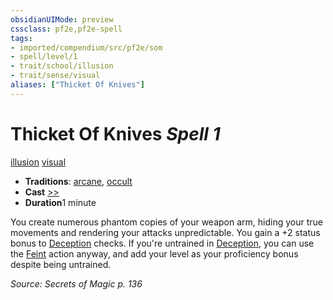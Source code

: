 ```yaml
---
obsidianUIMode: preview
cssclass: pf2e,pf2e-spell
tags:
- imported/compendium/src/pf2e/som
- spell/level/1
- trait/school/illusion
- trait/sense/visual
aliases: ["Thicket Of Knives"]
---
```

# Thicket Of Knives *Spell 1*   
[illusion](illusion.md)  [visual](visual.md)  

- **Traditions**: [arcane](arcane.md), [occult](occult.md)
- **Cast** [>>](chapter-9-playing-the-game.md#Actions "Two-Action") 
- **Duration**1 minute

You create numerous phantom copies of your weapon arm, hiding your true movements and rendering your attacks unpredictable. You gain a +2 status bonus to [Deception](../skills.md#Deception) checks. If you're untrained in [Deception](../skills.md#Deception), you can use the [Feint](feint.md) action anyway, and add your level as your proficiency bonus despite being untrained.

*Source: Secrets of Magic p. 136*